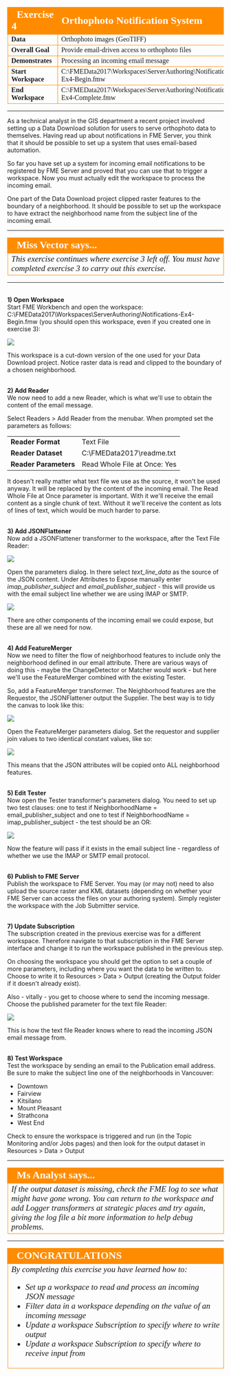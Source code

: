 <!--Instructor Notes-->

<!--Exercise Section-->


<table style="border-spacing: 0px;border-collapse: collapse;font-family:serif">
<tr>
<td width=25% style="vertical-align:middle;background-color:darkorange;border: 2px solid darkorange">
<i class="fa fa-cogs fa-lg fa-pull-left fa-fw" style="color:white;padding-right: 12px;vertical-align:text-top"></i>
<span style="color:white;font-size:x-large;font-weight: bold">Exercise 4</span>
</td>
<td style="border: 2px solid darkorange;background-color:darkorange;color:white">
<span style="color:white;font-size:x-large;font-weight: bold">Orthophoto Notification System</span>
</td>
</tr>

<tr>
<td style="border: 1px solid darkorange; font-weight: bold">Data</td>
<td style="border: 1px solid darkorange">Orthophoto images (GeoTIFF)</td>
</tr>

<tr>
<td style="border: 1px solid darkorange; font-weight: bold">Overall Goal</td>
<td style="border: 1px solid darkorange">Provide email-driven access to orthophoto files</td>
</tr>

<tr>
<td style="border: 1px solid darkorange; font-weight: bold">Demonstrates</td>
<td style="border: 1px solid darkorange">Processing an incoming email message</td>
</tr>

<tr>
<td style="border: 1px solid darkorange; font-weight: bold">Start Workspace</td>
<td style="border: 1px solid darkorange">C:\FMEData2017\Workspaces\ServerAuthoring\Notifications-Ex4-Begin.fmw</td>
</tr>

<tr>
<td style="border: 1px solid darkorange; font-weight: bold">End Workspace</td>
<td style="border: 1px solid darkorange">C:\FMEData2017\Workspaces\ServerAuthoring\Notifications-Ex4-Complete.fmw</td>
</tr>

</table>

---

As a technical analyst in the GIS department a recent project involved setting up a Data Download solution for users to serve orthophoto data to themselves. Having read up about notifications in FME Server, you think that it should be possible to set up a system that uses email-based automation.

So far you have set up a system for incoming email notifications to be registered by FME Server and proved that you can use that to trigger a workspace. Now you must actually edit the workspace to process the incoming email. 

One part of the Data Download project clipped raster features to the boundary of a neighborhood. It should be possible to set up the workspace to have extract the neighborhood name from the subject line of the incoming email. 

---

<!--Person X Says Section-->

<table style="border-spacing: 0px">
<tr>
<td style="vertical-align:middle;background-color:darkorange;border: 2px solid darkorange">
<i class="fa fa-quote-left fa-lg fa-pull-left fa-fw" style="color:white;padding-right: 12px;vertical-align:text-top"></i>
<span style="color:white;font-size:x-large;font-weight: bold;font-family:serif">Miss Vector says...</span>
</td>
</tr>

<tr>
<td style="border: 1px solid darkorange">
<span style="font-family:serif; font-style:italic; font-size:larger">
This exercise continues where exercise 3 left off. You must have completed exercise 3 to carry out this exercise.
</td>
</tr>
</table>

---

<br>**1) Open Workspace**
<br>Start FME Workbench and open the workspace: C:\FMEData2017\Workspaces\ServerAuthoring\Notifications-Ex4-Begin.fmw (you should open this workspace, even if you created one in exercise 3):

![](./Images/Img4.43.Ex3.InitialWorkspace.png)

This workspace is a cut-down version of the one used for your Data Download project. Notice raster data is read and clipped to the boundary of a chosen neighborhood.


<br>**2) Add Reader**
<br>We now need to add a new Reader, which is what we'll use to obtain the content of the email message.

Select Readers > Add Reader from the menubar. When prompted set the parameters as follows: 

<table style="border: 0px">

<tr>
<td style="font-weight: bold">Reader Format</td>
<td style="">Text File</td>
</tr>

<tr>
<td style="font-weight: bold">Reader Dataset</td>
<td style="">C:\FMEData2017\readme.txt</td>
</tr>

<tr>
<td style="font-weight: bold">Reader Parameters</td>
<td style="">Read Whole File at Once: Yes</td>
</tr>

</table>

It doesn't really matter what text file we use as the source, it won't be used anyway. It will be replaced by the content of the incoming email. The Read Whole File at Once parameter is important. With it we'll receive the email content as a single chunk of text. Without it we'll receive the content as lots of lines of text, which would be much harder to parse.


<br>**3) Add JSONFlattener**
<br>Now add a JSONFlattener transformer to the workspace, after the Text File Reader:

![](./Images/Img4.44.Ex3.JSONFlattener.png)

Open the parameters dialog. In there select *text&#95;line&#95;data* as the source of the JSON content. Under Attributes to Expose manually enter *imap&#95;publisher&#95;subject* and *email&#95;publisher&#95;subject* - this will provide us with the email subject line whether we are using IMAP or SMTP.

![](./Images/Img4.45.Ex3.JSONFlattenerParameters.png)

There are other components of the incoming email we could expose, but these are all we need for now.


<br>**4) Add FeatureMerger**
<br>Now we need to filter the flow of neighborhood features to include only the neighborhood defined in our email attribute. There are various ways of doing this - maybe the ChangeDetector or Matcher would work - but here we'll use the FeatureMerger combined with the existing Tester.

So, add a FeatureMerger transformer. The Neighborhood features are the Requestor, the JSONFlattener output the Supplier. The best way is to tidy the canvas to look like this:

![](./Images/Img4.46.Ex3.FeatureMergerCanvas.png)

Open the FeatureMerger parameters dialog. Set the requestor and supplier join values to two identical constant values, like so:

![](./Images/Img4.47.Ex3.FeatureMergerParameters.png)

This means that the JSON attributes will be copied onto ALL neighborhood features.


<br>**5) Edit Tester**
<br>Now open the Tester transformer's parameters dialog. You need to set up two test clauses: one to test if NeighborhoodName = email&#95;publisher&#95;subject and one to test if NeighborhoodName = imap&#95;publisher&#95;subject - the test should be an OR:

![](./Images/Img4.48.Ex3.TesterParameters.png)

Now the feature will pass if it exists in the email subject line - regardless of whether we use the IMAP or SMTP email protocol.
  

<br>**6) Publish to FME Server**
<br>Publish the workspace to FME Server. You may (or may not) need to also upload the source raster and KML datasets (depending on whether your FME Server can access the files on your authoring system). Simply register the workspace with the Job Submitter service. 


<br>**7) Update Subscription**
<br>The subscription created in the previous exercise was for a different workspace. Therefore navigate to that subscription in the FME Server interface and change it to run the workspace published in the previous step. 

On choosing the workspace you should get the option to set a couple of more parameters, including where you want the data to be written to. Choose to write it to Resources &gt; Data &gt; Output (creating the Output folder if it doesn't already exist).

Also - vitally - you get to choose where to send the incoming message. Choose the published parameter for the text file Reader:

![](./Images/Img4.49.Ex3.NotificationMessageMapping.png)

This is how the text file Reader knows where to read the incoming JSON email message from.


<br>**8) Test Workspace**
<br>Test the workspace by sending an email to the Publication email address. Be sure to make the subject line one of the neighborhoods in Vancouver:

- Downtown
- Fairview
- Kitsilano
- Mount Pleasant
- Strathcona
- West End

Check to ensure the workspace is triggered and run (in the Topic Monitoring and/or Jobs pages) and then look for the output dataset in Resources &gt; Data &gt; Output 

---

<!--Person X Says Section-->

<table style="border-spacing: 0px">
<tr>
<td style="vertical-align:middle;background-color:darkorange;border: 2px solid darkorange">
<i class="fa fa-quote-left fa-lg fa-pull-left fa-fw" style="color:white;padding-right: 12px;vertical-align:text-top"></i>
<span style="color:white;font-size:x-large;font-weight: bold;font-family:serif">Ms Analyst says...</span>
</td>
</tr>

<tr>
<td style="border: 1px solid darkorange">
<span style="font-family:serif; font-style:italic; font-size:larger">
If the output dataset is missing, check the FME log to see what might have gone wrong. You can return to the workspace and add Logger transformers at strategic places and try again, giving the log file a bit more information to help debug problems.
</span>
</td>
</tr>
</table>

---

<!--Exercise Congratulations Section--> 

<table style="border-spacing: 0px">
<tr>
<td style="vertical-align:middle;background-color:darkorange;border: 2px solid darkorange">
<i class="fa fa-thumbs-o-up fa-lg fa-pull-left fa-fw" style="color:white;padding-right: 12px;vertical-align:text-top"></i>
<span style="color:white;font-size:x-large;font-weight: bold;font-family:serif">CONGRATULATIONS</span>
</td>
</tr>

<tr>
<td style="border: 1px solid darkorange">
<span style="font-family:serif; font-style:italic; font-size:larger">
By completing this exercise you have learned how to:
<br>
<ul><li>Set up a workspace to read and process an incoming JSON message</li>
<li>Filter data in a workspace depending on the value of an incoming message</li>
<li>Update a workspace Subscription to specify where to write output</li>
<li>Update a workspace Subscription to specify where to receive input from</li></ul>
</span>
</td>
</tr>
</table>   
